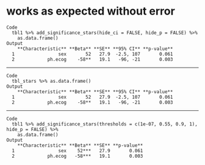 # works as expected without error

    Code
      tbl1 %>% add_significance_stars(hide_ci = FALSE, hide_p = FALSE) %>%
        as.data.frame()
    Output
        **Characteristic** **Beta** **SE** **95% CI** **p-value**
      1                sex       52   27.9  -2.5, 107       0.061
      2            ph.ecog    -58**   19.1   -96, -21       0.003

---

    Code
      tbl_stars %>% as.data.frame()
    Output
        **Characteristic** **Beta** **SE** **95% CI** **p-value**
      1                sex       52   27.9  -2.5, 107       0.061
      2            ph.ecog    -58**   19.1   -96, -21       0.003

---

    Code
      tbl1 %>% add_significance_stars(thresholds = c(1e-07, 0.55, 0.9, 1), hide_p = FALSE) %>%
        as.data.frame()
    Output
        **Characteristic** **Beta** **SE** **p-value**
      1                sex    52***   27.9       0.061
      2            ph.ecog   -58***   19.1       0.003

